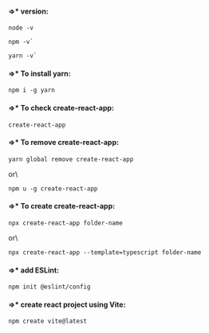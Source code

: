 #### =>* 	version:
```
node -v
```
```
npm -v`
```
```
yarn -v`
```
#### =>* 	To install yarn:
```
npm i -g yarn
```
#### =>* 	To check create-react-app:
```
create-react-app
```
#### =>* 	To remove create-react-app:

```
yarn global remove create-react-app
```

or\
```
npm u -g create-react-app
```
#### =>* 	To create create-react-app:
```
npx create-react-app folder-name
```
or\
```
npx create-react-app --template=typescript folder-name
```
#### =>*  	add ESLint:
```
npm init @eslint/config
```
#### =>* create react project using Vite:
```
npm create vite@latest
```



